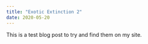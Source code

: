 ```yaml
---
title: "Exotic Extinction 2"
date: 2020-05-20
---
```

This is a test blog post to try and find them on my site.
